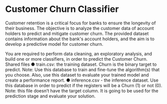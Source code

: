 # Customer Churn Classifier
Customer retention is a critical focus for banks to ensure the longevity of their business. The
objective is to analyze the customer data of account holders to predict and mitigate customer
churn. The provided dataset contains information about the bank's account holders, and the
aim is to develop a predictive model for customer churn.

You are required to perform data cleaning, an exploratory analysis, and build one or more
classifiers, in order to predict the Customer Churn.
Shared files
● train.csv: the training dataset. Churn is the binary target to predict.
Note: Use this database to train and fine-tune the algorithm(s) that you choose. Also,
use this dataset to evaluate your trained model and create a performance report.
● inference.csv - the inference dataset. Use this database in order to predict if the
registers will be a Churn (1) or not (0).
Note: this file doesn’t have the target column. It is going to be used for the prediction
stage and evaluate your solution.
